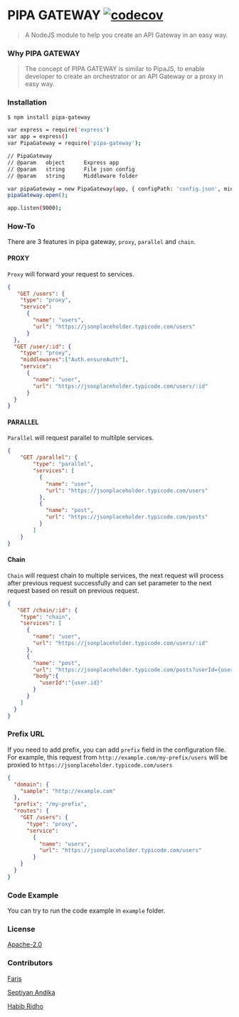 # PIPA GATEWAY [![codecov](https://codecov.io/gh/SeptiyanAndika/pipa-gateway/branch/master/graph/badge.svg)](https://codecov.io/gh/SeptiyanAndika/pipa-gateway)

> A NodeJS module to help you create an API Gateway in an easy way.

### Why PIPA GATEWAY

> The concept of PIPA GATEWAY is similar to PipaJS, to enable developer to create an orchestrator or an API Gateway or a proxy in easy way.

### Installation

```bash
$ npm install pipa-gateway

var express = require('express')
var app = express()
var PipaGateway = require('pipa-gateway');

// PipaGateway
// @param   object      Express app
// @param   string      File json config
// @param   string      Middleware folder

var pipaGateway = new PipaGateway(app, { configPath: 'config.json', middlewarePath: 'middleware' });
pipaGateway.open();

app.listen(9000);

```

### How-To

There are 3 features in pipa gateway, `proxy`, `parallel` and `chain`.

#### PROXY
`Proxy` will forward your request to services.
```json
{
   "GET /users": {
    "type": "proxy",
    "service":
      {
        "name": "users",
        "url": "https://jsonplaceholder.typicode.com/users"
      }
  },
  "GET /user/:id": {
    "type": "proxy",
    "middlewares":["Auth.ensureAuth"],
    "service":
      {
        "name": "user",
        "url": "https://jsonplaceholder.typicode.com/users/:id"
      }
  }
}
```

#### PARALLEL
`Parallel` will request parallel to multilple services.
```json
{
    "GET /parallel": {
        "type": "parallel",
        "services": [
          {
            "name": "user",
            "url": "https://jsonplaceholder.typicode.com/users"
          },
          {
            "name": "post",
            "url": "https://jsonplaceholder.typicode.com/posts"
          }
        ]
    }
}
```

#### Chain
`Chain` will request chain to multiple services, the next request will process after previous request successfully and can set parameter to the next request based on result on previous request.
```json
{
   "GET /chain/:id": {
    "type": "chain",
    "services": [
      {
        "name": "user",
        "url": "https://jsonplaceholder.typicode.com/users/:id"
      },
      {
        "name": "post",
        "url": "https://jsonplaceholder.typicode.com/posts?userId={user.id}",
        "body":{
          "userId":"{user.id}"
        }
      }
    ]
  }
}
```

### Prefix URL
If you need to add prefix, you can add `prefix` field in the configuration file. For example, this request from `http://example.com/my-prefix/users` will be proxied to `https://jsonplaceholder.typicode.com/users`
```json
{
  "domain": {
    "sample": "http://example.com"
  },
  "prefix": "/my-prefix",
  "routes": {
    "GET /users": {
      "type": "proxy",
      "service":
        {
          "name": "users",
          "url": "https://jsonplaceholder.typicode.com/users"
        }
    }
  }
}
```

### Code Example

You can try to run the code example in `example` folder.

### License

[Apache-2.0](LICENSE)

### Contributors
[Faris](https://github.com/madebyais)

[Septiyan Andika](https://github.com/septiyanandika)

[Habib Ridho](https://github.com/habibridho)
